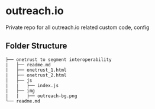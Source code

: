 # outreach.io
Private repo for all outreach.io related custom code, config

## Folder Structure
```
├── onetrust to segment interoperability  
|   ├── readme.md
|   ├── onetrust_1.html
|   ├── onetrust_2.html
|   ├── js
|   |   ├── index.js
|   ├── img
|   |   ├── outreach-bg.png
└── readme.md
```
